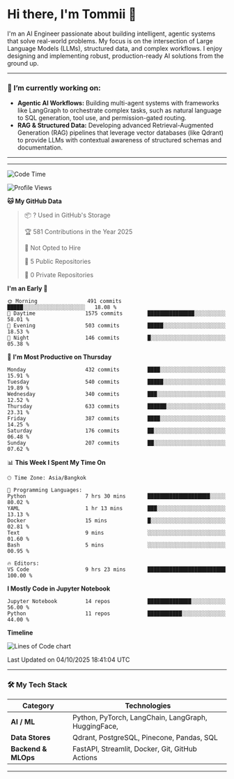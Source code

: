 # Hi there, I'm Tommii 👋

I'm an AI Engineer passionate about building intelligent, agentic systems that solve real-world problems. My focus is on the intersection of Large Language Models (LLMs), structured data, and complex workflows. I enjoy designing and implementing robust, production-ready AI solutions from the ground up.

---

### 🔭 I’m currently working on:

- **Agentic AI Workflows:** Building multi-agent systems with frameworks like LangGraph to orchestrate complex tasks, such as natural language to SQL generation, tool use, and permission-gated routing.
- **RAG & Structured Data:** Developing advanced Retrieval-Augmented Generation (RAG) pipelines that leverage vector databases (like Qdrant) to provide LLMs with contextual awareness of structured schemas and documentation.
---

---
<!--START_SECTION:waka-->
![Code Time](http://img.shields.io/badge/Code%20Time-10%20hrs%2012%20mins-blue)

![Profile Views](http://img.shields.io/badge/Profile%20Views-90-blue)

**🐱 My GitHub Data** 

> 📦 ? Used in GitHub's Storage 
 > 
> 🏆 581 Contributions in the Year 2025
 > 
> 🚫 Not Opted to Hire
 > 
> 📜 5 Public Repositories 
 > 
> 🔑 0 Private Repositories 
 > 
**I'm an Early 🐤** 

```text
🌞 Morning                491 commits         █████░░░░░░░░░░░░░░░░░░░░   18.08 % 
🌆 Daytime                1575 commits        ███████████████░░░░░░░░░░   58.01 % 
🌃 Evening                503 commits         █████░░░░░░░░░░░░░░░░░░░░   18.53 % 
🌙 Night                  146 commits         █░░░░░░░░░░░░░░░░░░░░░░░░   05.38 % 
```
📅 **I'm Most Productive on Thursday** 

```text
Monday                   432 commits         ████░░░░░░░░░░░░░░░░░░░░░   15.91 % 
Tuesday                  540 commits         █████░░░░░░░░░░░░░░░░░░░░   19.89 % 
Wednesday                340 commits         ███░░░░░░░░░░░░░░░░░░░░░░   12.52 % 
Thursday                 633 commits         ██████░░░░░░░░░░░░░░░░░░░   23.31 % 
Friday                   387 commits         ████░░░░░░░░░░░░░░░░░░░░░   14.25 % 
Saturday                 176 commits         ██░░░░░░░░░░░░░░░░░░░░░░░   06.48 % 
Sunday                   207 commits         ██░░░░░░░░░░░░░░░░░░░░░░░   07.62 % 
```


📊 **This Week I Spent My Time On** 

```text
🕑︎ Time Zone: Asia/Bangkok

💬 Programming Languages: 
Python                   7 hrs 30 mins       ████████████████████░░░░░   80.02 % 
YAML                     1 hr 13 mins        ███░░░░░░░░░░░░░░░░░░░░░░   13.13 % 
Docker                   15 mins             █░░░░░░░░░░░░░░░░░░░░░░░░   02.81 % 
Text                     9 mins              ░░░░░░░░░░░░░░░░░░░░░░░░░   01.60 % 
Bash                     5 mins              ░░░░░░░░░░░░░░░░░░░░░░░░░   00.95 % 

🔥 Editors: 
VS Code                  9 hrs 23 mins       █████████████████████████   100.00 % 
```

**I Mostly Code in Jupyter Notebook** 

```text
Jupyter Notebook         14 repos            ██████████████░░░░░░░░░░░   56.00 % 
Python                   11 repos            ███████████░░░░░░░░░░░░░░   44.00 % 
```



**Timeline**

![Lines of Code chart](https://raw.githubusercontent.com/tommyA8/tommyA8/main/assets/bar_graph.png)


 Last Updated on 04/10/2025 18:41:04 UTC
<!--END_SECTION:waka-->
---
### 🛠️ My Tech Stack

| Category | Technologies |
| --- | --- |
| **AI / ML** | Python, PyTorch, LangChain, LangGraph, HuggingFace, |
| **Data Stores** | Qdrant, PostgreSQL, Pinecone, Pandas, SQL |
| **Backend & MLOps** | FastAPI, Streamlit, Docker, Git, GitHub Actions |

---
